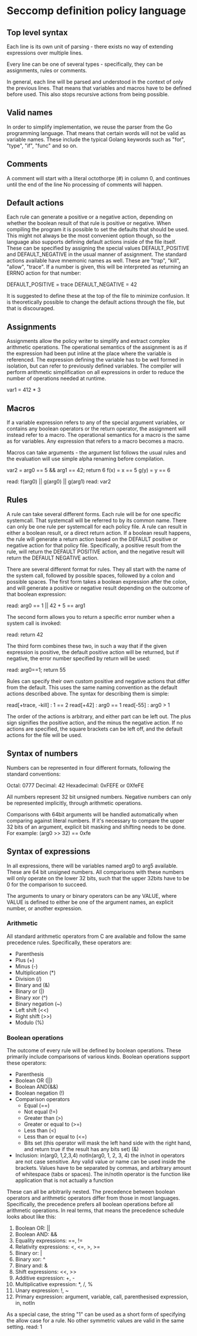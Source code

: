# Seccomp definition policy language

## Top level syntax

Each line is its own unit of parsing - there exists no way of extending expressions over multiple lines.

Every line can be one of several types - specifically, they can be assignments, rules or comments.

In general, each line will be parsed and understood in the context of only the previous lines. That means that variables and macros have to be defined before used. This also stops recursive actions from being possible.

## Valid names

In order to simplify implementation, we reuse the parser from the Go programming language. That means that certain words will not be valid as variable names. These include the typical Golang keywords such as "for", "type", "if", "func" and so on.

## Comments

A comment will start with a literal octothorpe (#) in column 0, and continues until the end of the line
No processing of comments will happen.

## Default actions

Each rule can generate a positive or a negative action, depending on whether the boolean result of that rule is positive or negative. When compiling the program it is possible to set the defaults that should be used. This might not always be the most convenient option though, so the language also supports defining default actions inside of the file itself. These can be specified by assigning the special values DEFAULT_POSITIVE and DEFAULT_NEGATIVE in the usual manner of assignment. The standard actions available have mnemonic names as well. These are  "trap", "kill", "allow", "trace". If a number is given, this will be interpreted as returning an ERRNO action for that number:

  DEFAULT_POSITIVE = trace
  DEFAULT_NEGATIVE = 42

It is suggested to define these at the top of the file to minimize confusion. It is theoretically possible to change the default actions through the file, but that is discouraged.

## Assignments
  
Assignments allow the policy writer to simplify and extract complex arithmetic operations. The operational semantics of the assignment is as if the expression had been put inline at the place where the variable is referenced. The expression defining the variable has to be well formed in isolation, but can refer to previously defined variables. The compiler will perform arithmetic simplification on all expressions in order to reduce the number of operations needed at runtime.

  var1 = 412 * 3

## Macros

If a variable expression refers to any of the special argument variables, or contains any boolean operators or the return operator, the assignment will instead refer to a macro. The operational semantics for a macro is the same as for variables. Any expression that refers to a macro becomes a macro.

Macros can take arguments - the argument list follows the usual rules and the evaluation will use simple alpha renaming before compilation.

  var2 = arg0 == 5 && arg1 == 42; return 6
  f(x) = x == 5
  g(y) = y == 6

  read: f(arg0) || g(arg0) || g(arg1) 
  read: var2

## Rules

A rule can take several different forms. Each rule will be for one specific systemcall. That systemcall will be referred to by its common name. There can only be one rule per systemcall for each policy file. A rule can result in either a boolean result, or a direct return action.
If a boolean result happens, the rule will generate a return action based on the DEFAULT positive or negative action for that policy file. Specifically, a positive result from the rule, will return the DEFAULT POSITIVE action, and the negative result will return the DEFAULT NEGATIVE action.

There are several different format for rules. They all start with the name of the system call, followed by possible spaces, followed by a colon and possible spaces. The first form takes a boolean expression after the colon, and will generate a positive or negative result depending on the outcome of that boolean expression:

  read: arg0 == 1 || 42 + 5 == arg1

The second form allows you to return a specific error number when a system call is invoked:

  read: return 42

The third form combines these two, in such a way that if the given expression is positive, the default positive action will be returned, but if negative, the error number specified by return will be used:

  read: arg0==1; return 55

Rules can specify their own custom positive and negative actions that differ from the default. This uses the same naming convention as the default actions described above. The syntax for describing them is simple:

  read[+trace, -kill] : 1 == 2
  read[+42] : arg0 == 1
  read[-55] : arg0 > 1
  
The order of the actions is arbitrary, and either part can be left out. The plus sign signifies the positive action, and the minus the negative action. If no actions are specified, the square brackets can be left off, and the default actions for the file will be used.

## Syntax of numbers

Numbers can be represented in four different formats, following the standard conventions:

Octal: 0777
Decimal: 42
Hexadecimal: 0xFEFE or 0XfeFE

All numbers represent 32 bit unsigned numbers. Negative numbers can only be represented implicitly, through arithmetic operations.

Comparisons with 64bit arguments will be handled automatically when comparing against literal numbers.
If it's necessary to compare the upper 32 bits of an argument, explicit bit masking and shifting needs to be done.
For example:
  (arg0 >> 32) == 0xfe

## Syntax of expressions

In all expressions, there will be variables named arg0 to arg5 available. These are 64 bit unsigned numbers. All comparisons with these numbers will only operate on the lower 32 bits, such that the upper 32bits have to be 0 for the comparison to succeed.

The arguments to unary or binary operators can be any VALUE, where VALUE is defined to either be one of the argument names, an explicit number, or another expression.

### Arithmetic

All standard arithmetic operators from C are available and follow the same precedence rules. Specifically, these operators are:
- Parenthesis
- Plus (+)
- Minus (-)
- Multiplication (*)
- Division (/)
- Binary and (&)
- Binary or (|)
- Binary xor (^)
- Binary negation (~)
- Left shift (<<)
- Right shift (>>)
- Modulo (%)

### Boolean operations

The outcome of every rule will be defined by boolean operations. These primarily include comparisons of various kinds. Boolean operations support these operators:
- Parenthesis
- Boolean OR (||)
- Boolean AND(&&)
- Boolean negation (!)
- Comparison operators
  - Equal (==)
  - Not equal (!=)
  - Greater than (>)
  - Greater or equal to (>=)
  - Less than (<)
  - Less than or equal to (<=)
  - Bits set (this operator will mask the left hand side with the right hand, and return true if the result has any bits set) (&)
- Inclusion:
  in(arg0, 1,2,3,4)
  notIn(arg0, 1, 2, 3, 4)
  the in/not in operators are not case sensitive. Any valid value or name can be used inside the brackets. Values have to be separated
  by commas, and arbitrary amount of whitespace (tabs or spaces). The in/notIn operator is the function like application that is not actually a function

These can all be arbitrarily nested. The precedence between boolean operators and arithmetic operators differ from those in most languages. Specifically, the precedence prefers all boolean operations before all arithmetic operations. In real terms, that means the precedence schedule looks about like this:

01. Boolean OR: ||
02. Boolean AND: &&
03. Equality expressions: ==, !=
04. Relativity expressions: <, <=, >, >=
05. Binary or: |
06. Binary xor: ^
07. Binary and: &
08. Shift expressions: <<, >>
09. Additive expression: +, -
10. Multiplicative expression: *, /, %
11. Unary expression: !, ~
12. Primary expression: argument, variable, call, parenthesised expression, in, notIn

As a special case, the string "1" can be used as a short form of specifying the allow case for a rule. No other symmetric values are valid in the same setting.
  read: 1
